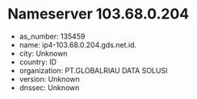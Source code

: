 # Nameserver 103.68.0.204

* as_number: 135459
* name: ip4-103.68.0.204.gds.net.id.
* city: Unknown
* country: ID
* organization: PT.GLOBALRIAU DATA SOLUSI
* version: Unknown
* dnssec: Unknown
